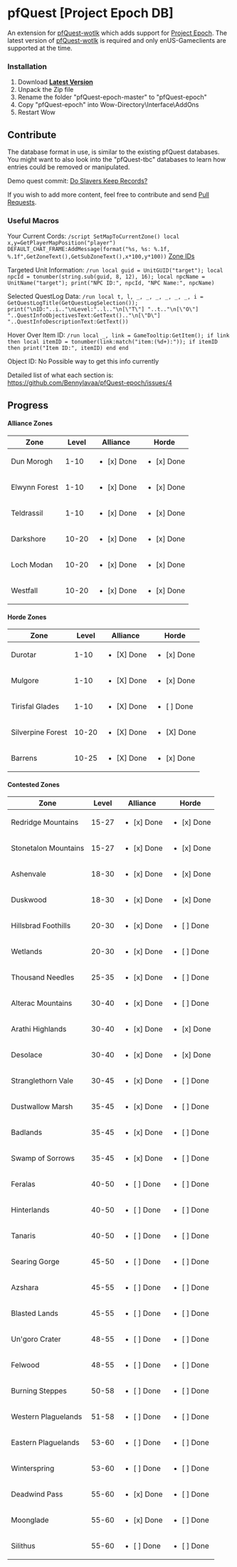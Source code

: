 # pfQuest [Project Epoch DB]

An extension for [pfQuest-wotlk](https://github.com/shagu/pfQuest) which adds support for [Project Epoch](https://www.project-epoch.net/).
The latest version of [pfQuest-wotlk](https://github.com/shagu/pfQuest) is required and only enUS-Gameclients are supported at the time.

### Installation
1. Download **[Latest Version](https://github.com/Bennylavaa/pfQuest-epoch/archive/master.zip)**
2. Unpack the Zip file
3. Rename the folder "pfQuest-epoch-master" to "pfQuest-epoch"
4. Copy "pfQuest-epoch" into Wow-Directory\Interface\AddOns
5. Restart Wow

## Contribute

The database format in use, is similar to the existing pfQuest databases.
You might want to also look into the "pfQuest-tbc" databases to learn how entries could be removed or manipulated.

Demo quest commit: [Do Slavers Keep Records?
](https://github.com/Bennylavaa/pfQuest-epoch/commit/39abc567413a0c004ea22ec38fed4eb2e486e9d6)

If you wish to add more content, feel free to contribute and send [Pull Requests](https://github.com/Bennylavaa/pfQuest-epoch/pulls).

### Useful Macros
Your Current Cords:
`/script SetMapToCurrentZone() local x,y=GetPlayerMapPosition("player") DEFAULT_CHAT_FRAME:AddMessage(format("%s, %s: %.1f, %.1f",GetZoneText(),GetSubZoneText(),x*100,y*100))`
[Zone IDs](https://github.com/Bennylavaa/wowchat-epoch/blob/main/src/main/resources/pre_cata_areas.csv)

Targeted Unit Information:
`/run local guid = UnitGUID("target"); local npcId = tonumber(string.sub(guid, 8, 12), 16); local npcName = UnitName("target"); print("NPC ID:", npcId, "NPC Name:", npcName)`

Selected QuestLog Data:
`/run local t, l, _, _, _, _, _, _, i = GetQuestLogTitle(GetQuestLogSelection()); print("\nID:"..i.."\nLevel:"..l.."\n[\"T\"] "..t.."\n[\"O\"] "..QuestInfoObjectivesText:GetText().."\n[\"D\"] "..QuestInfoDescriptionText:GetText())`

Hover Over Item ID:
`/run local _, link = GameTooltip:GetItem(); if link then local itemID = tonumber(link:match("item:(%d+):")); if itemID then print("Item ID:", itemID) end end`

Object ID:
No Possible way to get this info currently

Detailed list of what each section is: https://github.com/Bennylavaa/pfQuest-epoch/issues/4 

## Progress

#### Alliance Zones
| Zone           | Level         | Alliance      | Horde          | 
|----------------|---------------|---------------|----------------|
Dun Morogh|1-10|<ul><li>[x] Done</li></ul>|<ul><li>[x] Done</li></ul>
Elwynn Forest|1-10|<ul><li>[x] Done</li></ul>|<ul><li>[x] Done</li></ul>
Teldrassil|1-10|<ul><li>[x] Done</li></ul>|<ul><li>[x] Done</li></ul>
Darkshore|10-20|<ul><li>[x] Done</li></ul>|<ul><li>[x] Done</li></ul>
Loch Modan|10-20|<ul><li>[x] Done</li></ul>|<ul><li>[x] Done</li></ul>
Westfall|10-20|<ul><li>[x] Done</li></ul>|<ul><li>[x] Done</li></ul>

#### Horde Zones
| Zone           | Level         | Alliance      | Horde          | 
|----------------|---------------|---------------|----------------|
Durotar|1-10|<ul><li>[X] Done</li></ul>|<ul><li>[x] Done</li></ul>
Mulgore|1-10|<ul><li>[X] Done</li></ul>|<ul><li>[x] Done</li></ul>
Tirisfal Glades|1-10|<ul><li>[X] Done</li></ul>|<ul><li>[ ] Done</li></ul>
Silverpine Forest|10-20|<ul><li>[X] Done</li></ul>|<ul><li>[X] Done</li></ul>
Barrens|10-25|<ul><li>[X] Done</li></ul>|<ul><li>[x] Done</li></ul>

#### Contested Zones
| Zone           | Level         | Alliance      | Horde          | 
|----------------|---------------|---------------|----------------|
Redridge Mountains|15-27|<ul><li>[x] Done</li></ul>|<ul><li>[x] Done</li></ul>
Stonetalon Mountains|15-27|<ul><li>[x] Done</li></ul>|<ul><li>[x] Done</li></ul>
Ashenvale|18-30|<ul><li>[x] Done</li></ul>|<ul><li>[x] Done</li></ul>
Duskwood|18-30|<ul><li>[x] Done</li></ul>|<ul><li>[x] Done</li></ul>
Hillsbrad Foothills|20-30|<ul><li>[x] Done</li></ul>|<ul><li>[ ] Done</li></ul>
Wetlands|20-30|<ul><li>[x] Done</li></ul>|<ul><li>[ ] Done</li></ul>
Thousand Needles|25-35|<ul><li>[x] Done</li></ul>|<ul><li>[ ] Done</li></ul>
Alterac Mountains|30-40|<ul><li>[x] Done</li></ul>|<ul><li>[ ] Done</li></ul>
Arathi Highlands|30-40|<ul><li>[x] Done</li></ul>|<ul><li>[x] Done</li></ul>
Desolace|30-40|<ul><li>[x] Done</li></ul>|<ul><li>[x] Done</li></ul>
Stranglethorn Vale|30-45|<ul><li>[x] Done</li></ul>|<ul><li>[ ] Done</li></ul>
Dustwallow Marsh|35-45|<ul><li>[x] Done</li></ul>|<ul><li>[ ] Done</li></ul>
Badlands|35-45|<ul><li>[x] Done</li></ul>|<ul><li>[ ] Done</li></ul>
Swamp of Sorrows|35-45|<ul><li>[x] Done</li></ul>|<ul><li>[ ] Done</li></ul>
Feralas|40-50|<ul><li>[ ] Done</li></ul>|<ul><li>[ ] Done</li></ul>
Hinterlands|40-50|<ul><li>[ ] Done</li></ul>|<ul><li>[ ] Done</li></ul>
Tanaris|40-50|<ul><li>[ ] Done</li></ul>|<ul><li>[ ] Done</li></ul>
Searing Gorge|45-50|<ul><li>[ ] Done</li></ul>|<ul><li>[ ] Done</li></ul>
Azshara|45-55|<ul><li>[ ] Done</li></ul>|<ul><li>[ ] Done</li></ul>
Blasted Lands|45-55|<ul><li>[ ] Done</li></ul>|<ul><li>[ ] Done</li></ul>
Un'goro Crater|48-55|<ul><li>[ ] Done</li></ul>|<ul><li>[ ] Done</li></ul>
Felwood|48-55|<ul><li>[ ] Done</li></ul>|<ul><li>[ ] Done</li></ul>
Burning Steppes|50-58|<ul><li>[ ] Done</li></ul>|<ul><li>[ ] Done</li></ul>
Western Plaguelands|51-58|<ul><li>[ ] Done</li></ul>|<ul><li>[ ] Done</li></ul>
Eastern Plaguelands|53-60|<ul><li>[ ] Done</li></ul>|<ul><li>[ ] Done</li></ul>
Winterspring|53-60|<ul><li>[ ] Done</li></ul>|<ul><li>[ ] Done</li></ul>
Deadwind Pass|55-60|<ul><li>[x] Done</li></ul>|<ul><li>[ ] Done</li></ul>
Moonglade|55-60|<ul><li>[x] Done</li></ul>|<ul><li>[ ] Done</li></ul>
Silithus|55-60|<ul><li>[ ] Done</li></ul>|<ul><li>[ ] Done</li></ul>
